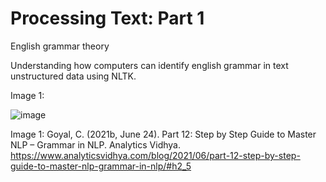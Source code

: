 # Processing Text: Part 1
English grammar theory

Understanding how computers can identify english grammar in text unstructured data using NLTK.

Image 1:

![image](https://user-images.githubusercontent.com/42100236/204964378-8c6101ef-cfcd-439f-9df1-0a7612f6fdc3.png)

Image 1: Goyal, C. (2021b, June 24). Part 12: Step by Step Guide to Master NLP – Grammar in NLP. Analytics Vidhya. https://www.analyticsvidhya.com/blog/2021/06/part-12-step-by-step-guide-to-master-nlp-grammar-in-nlp/#h2_5
